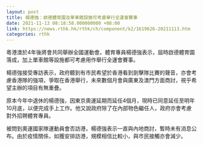 ```yaml
---
layout: post
title: 楊德強：啟德體育園及單車館設施可考慮舉行全運會賽事
date: 2021-11-13 08:18:58.000000000 +08:00
link: https://news.rthk.hk/rthk/ch/component/k2/1619626-20211113.htm
categories: rthk
---
```


粵港澳於4年後將會共同舉辦全國運動會。體育專員楊德強表示，屆時啟德體育園落成，加上單車館等設施都可考慮用作舉行全運會賽事。

楊德強接受專訪表示，政府聽到有巿民希望於香港看到劍擊隊比賽的聲音，亦會考慮香港隊的強項，爭取在香港舉行，未來數個月會與廣東及澳門方面商討，視乎希望主辦的項目有無重疊。

原本今年中退休的楊德強，因東京奧運延期而延任4個月，現時已同意延任至明年10月底，以便完成手上工作。他又說政府除了在內部物色繼任人，政府亦會考慮對外招聘體育專員。

被問到奧運國家隊運動員會否訪港，楊德強表示一直與內地商討，暫時未有消息公布。由於疫情關係，如獲安排訪港，規模相信比較小，與巿民接觸亦會減少。
